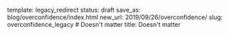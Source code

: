 template: legacy_redirect
status: draft
save_as: blog/overconfidence/index.html
new_url: 2019/09/26/overconfidence/
slug: overconfidence_legacy  # Doesn't matter
title: Doesn't matter
